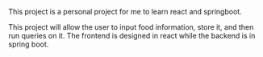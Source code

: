 This project is a personal project for me to learn react and springboot.

This project will allow the user to input food information, store it, and then run queries on it.  The frontend is designed in react while the backend is in spring boot.
